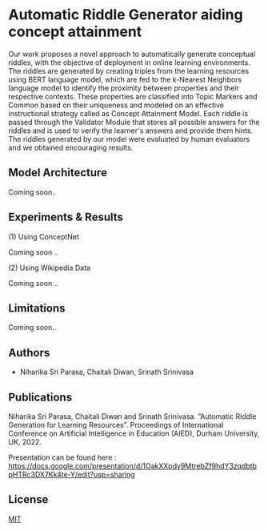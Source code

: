 


# Automatic Riddle Generator aiding concept attainment

Our work proposes a novel approach to automatically generate conceptual riddles, with the objective of deployment in online learning environments. 
The riddles are generated by creating triples from the learning resources using BERT language model, which are fed to the k-Nearest Neighbors language model to identify the proximity between properties and their respective contexts. These properties are classified into Topic Markers and Common based on their uniqueness and modeled on an effective instructional strategy called as Concept Attainment Model. Each riddle is passed through the Validator Module that stores all possible answers for the riddles and is used to verify the learner's answers and provide them hints. 
The riddles generated by our model were evaluated by human evaluators and we obtained encouraging results.






## Model Architecture

Coming soon..
## Experiments & Results

(1) Using ConceptNet
  
  Coming soon ..

(2) Using Wikipedia Data

  Coming soon ..

## Limitations

Coming soon..
## Authors

- Niharika Sri Parasa, Chaitali Diwan, Srinath Srinivasa


## Publications


Niharika Sri Parasa, Chaitali Diwan and Srinath Srinivasa. “Automatic Riddle Generation for Learning Resources”. Proceedings of International Conference on Artificial Intelligence in Education (AIED), Durham University, UK, 2022.


Presentation can be found here :
    https://docs.google.com/presentation/d/1OakXXpdy9MtrebZf9hdY3zqdbtbpHTRc3DX7Kk4te-Y/edit?usp=sharing

## License

[MIT](https://choosealicense.com/licenses/mit/)
